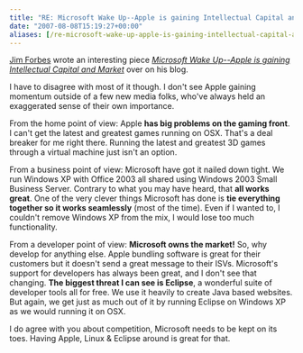 ```yaml
---
title: "RE: Microsoft Wake Up--Apple is gaining Intellectual Capital and Market"
date: "2007-08-08T15:19:27+00:00"
aliases: [/re-microsoft-wake-up-apple-is-gaining-intellectual-capital-and-market/]
---
```


[Jim Forbes](http://forbesontech.typepad.com/my_weblog/) wrote an interesting piece *[Microsoft Wake Up--Apple is gaining Intellectual Capital and Market](http://forbesontech.typepad.com/my_weblog/2007/08/microsoft-wake-.html)* over on his blog.

I have to disagree with most of it though. I don't see Apple gaining momentum outside of a few new media folks, who've always held an exaggerated sense of their own importance.

From the home point of view: Apple **has big problems on the gaming front**. I can't get the latest and greatest games running on OSX. That's a deal breaker for me right there. Running the latest and greatest 3D games through a virtual machine just isn't an option.

From a business point of view: Microsoft have got it nailed down tight. We run Windows XP with Office 2003 all shared using Windows 2003 Small Business Server. Contrary to what you may have heard, that **all works great**. One of the very clever things Microsoft has done is **tie everything together so it works seamlessly** (most of the time). Even if I wanted to, I couldn't remove Windows XP from the mix, I would lose too much functionality.

From a developer point of view: **Microsoft owns the market!** So, why develop for anything else. Apple bundling software is great for their customers but it doesn't send a great message to their ISVs. Microsoft's support for developers has always been great, and I don't see that changing. **The biggest threat I can see is Eclipse**, a wonderful suite of developer tools all for free. We use it heavily to create Java based websites. But again, we get just as much out of it by running Eclipse on Windows XP as we would running it on OSX.

I do agree with you about competition, Microsoft needs to be kept on its toes. Having Apple, Linux &amp; Eclipse around is great for that.
